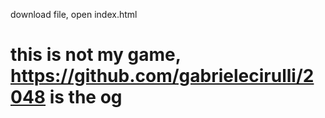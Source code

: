 download file, open index.html

# this is not my game, https://github.com/gabrielecirulli/2048 is the og
